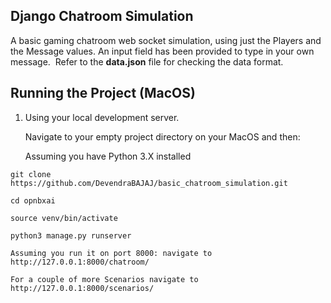 ## Django Chatroom Simulation

A basic gaming chatroom web socket simulation, using just the Players and the Message values. An input field has been provided to type in your own message. 
Refer to the **data.json** file for checking the data format.


## Running the Project (MacOS)

1. Using your local development server. 

   Navigate to your empty project directory on your MacOS and then:
   
   Assuming you have Python 3.X installed
  
  `git clone https://github.com/DevendraBAJAJ/basic_chatroom_simulation.git`

  `cd opnbxai`

  `source venv/bin/activate`

  `python3 manage.py runserver`

  `Assuming you run it on port 8000: navigate to http://127.0.0.1:8000/chatroom/`

  `For a couple of more Scenarios navigate to http://127.0.0.1:8000/scenarios/`  

